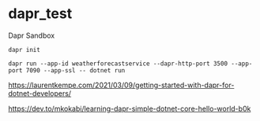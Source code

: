 # dapr_test
Dapr Sandbox


```
dapr init
```

```
dapr run --app-id weatherforecastservice --dapr-http-port 3500 --app-port 7090 --app-ssl -- dotnet run
```

https://laurentkempe.com/2021/03/09/getting-started-with-dapr-for-dotnet-developers/

https://dev.to/mkokabi/learning-dapr-simple-dotnet-core-hello-world-b0k
